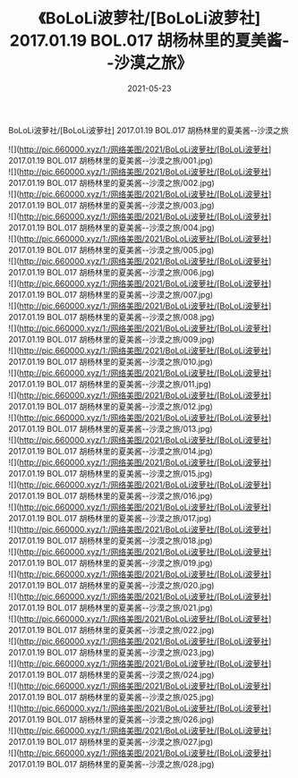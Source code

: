 ﻿---
layout: post
title:  《BoLoLi波萝社/[BoLoLi波萝社] 2017.01.19 BOL.017 胡杨林里的夏美酱--沙漠之旅》
date:   2021-05-23
img: http://pic.660000.xyz/1:/网络美图/2021/BoLoLi波萝社/[BoLoLi波萝社] 2017.01.19 BOL.017 胡杨林里的夏美酱--沙漠之旅/000.jpg
categories: [美女, 清纯, 唯美]
---

BoLoLi波萝社/[BoLoLi波萝社] 2017.01.19 BOL.017 胡杨林里的夏美酱--沙漠之旅

 ![](http://pic.660000.xyz/1:/网络美图/2021/BoLoLi波萝社/[BoLoLi波萝社] 2017.01.19 BOL.017 胡杨林里的夏美酱--沙漠之旅/001.jpg) <br>![](http://pic.660000.xyz/1:/网络美图/2021/BoLoLi波萝社/[BoLoLi波萝社] 2017.01.19 BOL.017 胡杨林里的夏美酱--沙漠之旅/002.jpg) <br>![](http://pic.660000.xyz/1:/网络美图/2021/BoLoLi波萝社/[BoLoLi波萝社] 2017.01.19 BOL.017 胡杨林里的夏美酱--沙漠之旅/003.jpg) <br>![](http://pic.660000.xyz/1:/网络美图/2021/BoLoLi波萝社/[BoLoLi波萝社] 2017.01.19 BOL.017 胡杨林里的夏美酱--沙漠之旅/004.jpg) <br>![](http://pic.660000.xyz/1:/网络美图/2021/BoLoLi波萝社/[BoLoLi波萝社] 2017.01.19 BOL.017 胡杨林里的夏美酱--沙漠之旅/005.jpg) <br>![](http://pic.660000.xyz/1:/网络美图/2021/BoLoLi波萝社/[BoLoLi波萝社] 2017.01.19 BOL.017 胡杨林里的夏美酱--沙漠之旅/006.jpg) <br>![](http://pic.660000.xyz/1:/网络美图/2021/BoLoLi波萝社/[BoLoLi波萝社] 2017.01.19 BOL.017 胡杨林里的夏美酱--沙漠之旅/007.jpg) <br>![](http://pic.660000.xyz/1:/网络美图/2021/BoLoLi波萝社/[BoLoLi波萝社] 2017.01.19 BOL.017 胡杨林里的夏美酱--沙漠之旅/008.jpg) <br>![](http://pic.660000.xyz/1:/网络美图/2021/BoLoLi波萝社/[BoLoLi波萝社] 2017.01.19 BOL.017 胡杨林里的夏美酱--沙漠之旅/009.jpg) <br>![](http://pic.660000.xyz/1:/网络美图/2021/BoLoLi波萝社/[BoLoLi波萝社] 2017.01.19 BOL.017 胡杨林里的夏美酱--沙漠之旅/010.jpg) <br>![](http://pic.660000.xyz/1:/网络美图/2021/BoLoLi波萝社/[BoLoLi波萝社] 2017.01.19 BOL.017 胡杨林里的夏美酱--沙漠之旅/011.jpg) <br>![](http://pic.660000.xyz/1:/网络美图/2021/BoLoLi波萝社/[BoLoLi波萝社] 2017.01.19 BOL.017 胡杨林里的夏美酱--沙漠之旅/012.jpg) <br>![](http://pic.660000.xyz/1:/网络美图/2021/BoLoLi波萝社/[BoLoLi波萝社] 2017.01.19 BOL.017 胡杨林里的夏美酱--沙漠之旅/013.jpg) <br>![](http://pic.660000.xyz/1:/网络美图/2021/BoLoLi波萝社/[BoLoLi波萝社] 2017.01.19 BOL.017 胡杨林里的夏美酱--沙漠之旅/014.jpg) <br>![](http://pic.660000.xyz/1:/网络美图/2021/BoLoLi波萝社/[BoLoLi波萝社] 2017.01.19 BOL.017 胡杨林里的夏美酱--沙漠之旅/015.jpg) <br>![](http://pic.660000.xyz/1:/网络美图/2021/BoLoLi波萝社/[BoLoLi波萝社] 2017.01.19 BOL.017 胡杨林里的夏美酱--沙漠之旅/016.jpg) <br>![](http://pic.660000.xyz/1:/网络美图/2021/BoLoLi波萝社/[BoLoLi波萝社] 2017.01.19 BOL.017 胡杨林里的夏美酱--沙漠之旅/017.jpg) <br>![](http://pic.660000.xyz/1:/网络美图/2021/BoLoLi波萝社/[BoLoLi波萝社] 2017.01.19 BOL.017 胡杨林里的夏美酱--沙漠之旅/018.jpg) <br>![](http://pic.660000.xyz/1:/网络美图/2021/BoLoLi波萝社/[BoLoLi波萝社] 2017.01.19 BOL.017 胡杨林里的夏美酱--沙漠之旅/019.jpg) <br>![](http://pic.660000.xyz/1:/网络美图/2021/BoLoLi波萝社/[BoLoLi波萝社] 2017.01.19 BOL.017 胡杨林里的夏美酱--沙漠之旅/020.jpg) <br>![](http://pic.660000.xyz/1:/网络美图/2021/BoLoLi波萝社/[BoLoLi波萝社] 2017.01.19 BOL.017 胡杨林里的夏美酱--沙漠之旅/021.jpg) <br>![](http://pic.660000.xyz/1:/网络美图/2021/BoLoLi波萝社/[BoLoLi波萝社] 2017.01.19 BOL.017 胡杨林里的夏美酱--沙漠之旅/022.jpg) <br>![](http://pic.660000.xyz/1:/网络美图/2021/BoLoLi波萝社/[BoLoLi波萝社] 2017.01.19 BOL.017 胡杨林里的夏美酱--沙漠之旅/023.jpg) <br>![](http://pic.660000.xyz/1:/网络美图/2021/BoLoLi波萝社/[BoLoLi波萝社] 2017.01.19 BOL.017 胡杨林里的夏美酱--沙漠之旅/024.jpg) <br>![](http://pic.660000.xyz/1:/网络美图/2021/BoLoLi波萝社/[BoLoLi波萝社] 2017.01.19 BOL.017 胡杨林里的夏美酱--沙漠之旅/025.jpg) <br>![](http://pic.660000.xyz/1:/网络美图/2021/BoLoLi波萝社/[BoLoLi波萝社] 2017.01.19 BOL.017 胡杨林里的夏美酱--沙漠之旅/026.jpg) <br>![](http://pic.660000.xyz/1:/网络美图/2021/BoLoLi波萝社/[BoLoLi波萝社] 2017.01.19 BOL.017 胡杨林里的夏美酱--沙漠之旅/027.jpg) <br>![](http://pic.660000.xyz/1:/网络美图/2021/BoLoLi波萝社/[BoLoLi波萝社] 2017.01.19 BOL.017 胡杨林里的夏美酱--沙漠之旅/028.jpg) <br>